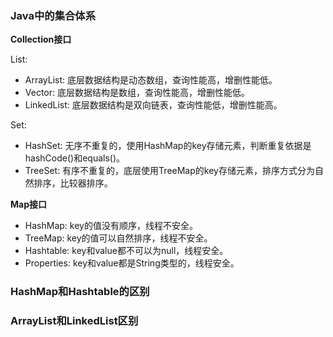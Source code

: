 ### Java中的集合体系
**Collection接口**<p>
List:
- ArrayList: 底层数据结构是动态数组，查询性能高，增删性能低。
- Vector: 底层数据结构是数组，查询性能高，增删性能低。
- LinkedList: 底层数据结构是双向链表，查询性能低，增删性能高。<br>


Set:
- HashSet: 无序不重复的，使用HashMap的key存储元素，判断重复依据是hashCode()和equals()。
- TreeSet: 有序不重复的，底层使用TreeMap的key存储元素，排序方式分为自然排序，比较器排序。

**Map接口**<p>
- HashMap: key的值没有顺序，线程不安全。
- TreeMap: key的值可以自然排序，线程不安全。
- Hashtable: key和value都不可以为null，线程安全。
- Properties: key和value都是String类型的，线程安全。

### HashMap和Hashtable的区别

### ArrayList和LinkedList区别